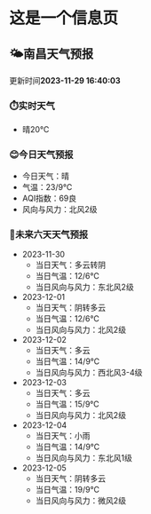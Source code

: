 # 这是一个信息页 
## 🌤️**南昌**天气预报
更新时间**2023-11-29 16:40:03**
### ⏱️实时天气
- 晴20℃
### 😊今日天气预报
- 今日天气：晴
- 气温：23/9℃
- AQI指数：69良
- 风向与风力：北风2级
### 🤩未来六天天气预报
- 2023-11-30
  - 当日天气：多云转阴
  - 当日气温：12/6℃
  - 当日风向与风力：东北风2级
- 2023-12-01
  - 当日天气：阴转多云
  - 当日气温：12/6℃
  - 当日风向与风力：北风2级
- 2023-12-02
  - 当日天气：多云
  - 当日气温：14/9℃
  - 当日风向与风力：西北风3-4级
- 2023-12-03
  - 当日天气：多云
  - 当日气温：15/9℃
  - 当日风向与风力：北风2级
- 2023-12-04
  - 当日天气：小雨
  - 当日气温：14/9℃
  - 当日风向与风力：东北风1级
- 2023-12-05
  - 当日天气：阴转多云
  - 当日气温：19/9℃
  - 当日风向与风力：微风2级

